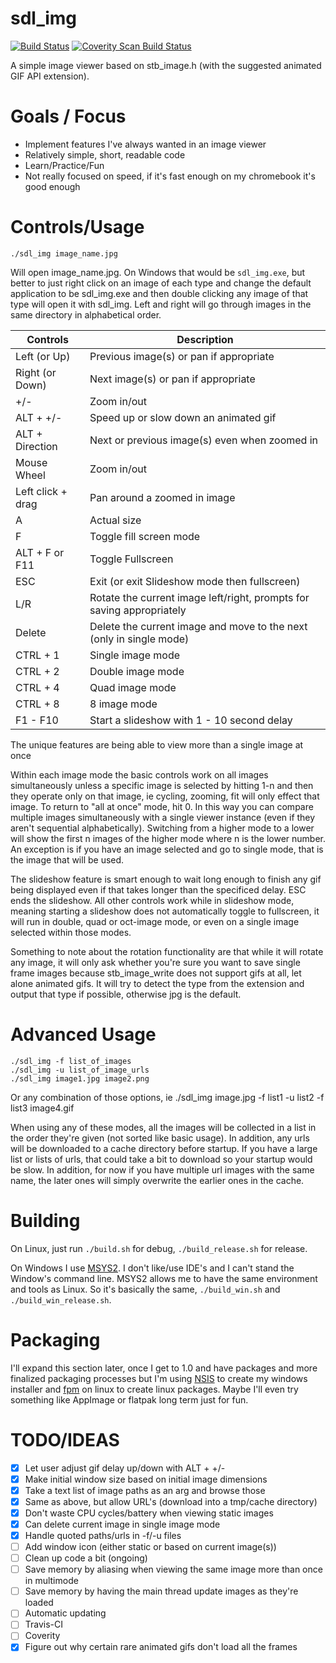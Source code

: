 sdl_img
=======

[![Build Status](https://travis-ci.org/rswinkle/sdl_img.svg?branch=master)](https://travis-ci.org/rswinkle/sdl_img)
[![Coverity Scan Build Status](https://scan.coverity.com/projects/15740/badge.svg)](https://scan.coverity.com/projects/rswinkle-sdl_img)

A simple image viewer based on stb_image.h (with the suggested animated GIF API extension).

Goals / Focus
=============
* Implement features I've always wanted in an image viewer
* Relatively simple, short, readable code
* Learn/Practice/Fun
* Not really focused on speed, if it's fast enough on my chromebook it's good enough

Controls/Usage
==============
    ./sdl_img image_name.jpg

Will open image_name.jpg.  On Windows that would be `sdl_img.exe`, but better
to just right click on an image of each type and change the default application
to be sdl_img.exe and then double clicking any image of that type will open it
with sdl_img.  Left and right will go through images in the same directory in
alphabetical order.


| Controls          | Description |
| ------------------|-------------|
| Left (or Up)      | Previous image(s) or pan if appropriate |
| Right (or Down)   | Next image(s) or pan if appropriate |
| +/-               | Zoom in/out |
| ALT + +/-         | Speed up or slow down an animated gif |
| ALT + Direction   | Next or previous image(s) even when zoomed in |
| Mouse Wheel       | Zoom in/out |
| Left click + drag | Pan around a zoomed in image |
| A                 | Actual size |
| F                 | Toggle fill screen mode |
| ALT + F or F11    | Toggle Fullscreen |
| ESC               | Exit (or exit Slideshow mode then fullscreen) |
| L/R               | Rotate the current image left/right, prompts for saving appropriately |
| Delete            | Delete the current image and move to the next (only in single mode) |
| CTRL + 1          | Single image mode |
| CTRL + 2          | Double image mode |
| CTRL + 4          | Quad image mode   |
| CTRL + 8          | 8 image mode      |
| F1 - F10          | Start a slideshow with 1 - 10 second delay |

The unique features are being able to view more than a single image at once

Within each image mode the basic controls work on all images simultaneously
unless a specific image is selected by hitting 1-n and then they operate only
on that image, ie cycling, zooming, fit will only effect that image.
To return to "all at once" mode, hit 0.  In this way you can compare multiple
images simultaneously with a single viewer instance (even if they aren't sequential
alphabetically).  Switching from a higher mode to a lower will show the first n images
of the higher mode where n is the lower number.  An exception is if you have an
image selected and go to single mode, that is the image that will be used.

The slideshow feature is smart enough to wait long enough to finish any gif being
displayed even if that takes longer than the specificed delay.  ESC ends the slideshow.
All other controls work while in slideshow mode, meaning starting a slideshow does not
automatically toggle to fullscreen, it will run in double, quad or oct-image mode, or
even on a single image selected within those modes.

Something to note about the rotation functionality are that while it will rotate any
image, it will only ask whether you're sure you want to save single frame images because
stb_image_write does not support gifs at all, let alone animated gifs.  It will try to
detect the type from the extension and output that type if possible, otherwise jpg is
the default.

Advanced Usage
==============
    ./sdl_img -f list_of_images
    ./sdl_img -u list_of_image_urls
    ./sdl_img image1.jpg image2.png

Or any combination of those options, ie
    ./sdl_img image.jpg -f list1 -u list2 -f list3 image4.gif

When using any of these modes, all the images will be collected in a list in the
order they're given (not sorted like basic usage).  In addition, any urls will be
downloaded to a cache directory before startup.  If you have a large list or lists
of urls, that could take a bit to download so your startup would be slow.
In addition, for now if you have multiple url images with the same name, the later
ones will simply overwrite the earlier ones in the cache.

Building
========
On Linux, just run `./build.sh` for debug, `./build_release.sh` for release.

On Windows I use [MSYS2](https://github.com/msys2/msys2/wiki/MSYS2-installation).  I don't
like/use IDE's and I can't stand the Window's command line.  MSYS2 allows me to have the
same environment and tools as Linux.  So it's basically the same, `./build_win.sh` and
`./build_win_release.sh`.


Packaging
=========
I'll expand this section later, once I get to 1.0 and have packages and
more finalized packaging processes but I'm using
[NSIS](http://nsis.sourceforge.net/Main_Page) to create my windows installer and
[fpm](https://github.com/jordansissel/fpm) on linux to create linux packages.  Maybe
I'll even try something like AppImage or flatpak long term just for fun.


TODO/IDEAS
==========
- [x] Let user adjust gif delay up/down with ALT + +/-
- [x] Make initial window size based on initial image dimensions
- [x] Take a text list of image paths as an arg and browse those
- [x] Same as above, but allow URL's (download into a tmp/cache directory)
- [x] Don't waste CPU cycles/battery when viewing static images
- [x] Can delete current image in single image mode
- [x] Handle quoted paths/urls in -f/-u files
- [ ] Add window icon (either static or based on current image(s))
- [ ] Clean up code a bit (ongoing)
- [ ] Save memory by aliasing when viewing the same image more than once in multimode
- [ ] Save memory by having the main thread update images as they're loaded
- [ ] Automatic updating
- [ ] Travis-CI
- [ ] Coverity
- [x] Figure out why certain rare animated gifs don't load all the frames
